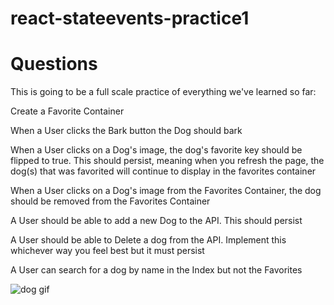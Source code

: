 # react-stateevents-practice1

# Questions


This is going to be a full scale practice of everything we've learned so far:

Create a Favorite Container

When a User clicks the Bark button the Dog should bark

When a User clicks on a Dog's image, the dog's favorite key should be flipped to true. This should persist, meaning when you refresh the page, the dog(s) that was favorited will continue to display in the favorites container

When a User clicks on a Dog's image from the Favorites Container, the dog should be removed from the Favorites Container

A User should be able to add a new Dog to the API. This should persist

A User should be able to Delete a dog from the API. Implement this whichever way you feel best but it must persist

A User can search for a dog by name in the Index but not the Favorites


![dog gif](state-pairing-gif.gif)
